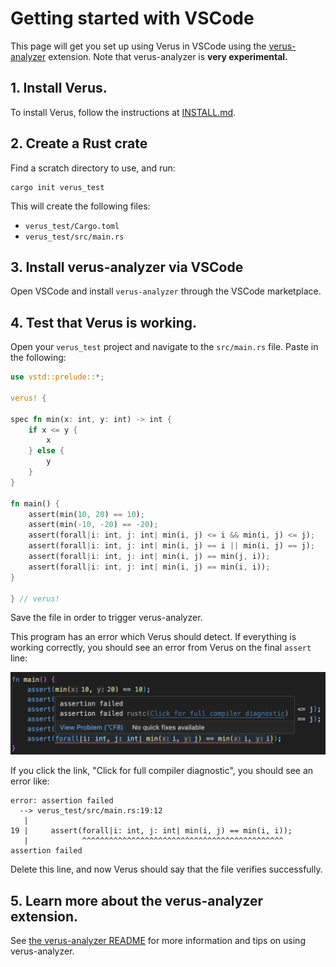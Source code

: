 # Getting started with VSCode

This page will get you set up using Verus in VSCode using the [verus-analyzer](https://github.com/verus-lang/verus-analyzer) extension. Note that verus-analyzer is **very experimental.**

## 1. Install Verus.

To install Verus, follow the instructions at [INSTALL.md](https://github.com/verus-lang/verus/blob/main/INSTALL.md).

## 2. Create a Rust crate

Find a scratch directory to use, and run:

```
cargo init verus_test
```

This will create the following files:

 * `verus_test/Cargo.toml`
 * `verus_test/src/main.rs`

## 3. Install verus-analyzer via VSCode

Open VSCode and install `verus-analyzer` through the VSCode marketplace.

## 4. Test that Verus is working.

Open your `verus_test` project and navigate to the `src/main.rs` file. Paste in the following:

```rust
use vstd::prelude::*;

verus! {

spec fn min(x: int, y: int) -> int {
    if x <= y {
        x
    } else {
        y
    }
}

fn main() {
    assert(min(10, 20) == 10);
    assert(min(-10, -20) == -20);
    assert(forall|i: int, j: int| min(i, j) <= i && min(i, j) <= j);
    assert(forall|i: int, j: int| min(i, j) == i || min(i, j) == j);
    assert(forall|i: int, j: int| min(i, j) == min(j, i));
    assert(forall|i: int, j: int| min(i, j) == min(i, i));
}

} // verus!
```

Save the file in order to trigger verus-analyzer.

This program has an error which Verus should detect.
If everything is working correctly, you should see an error from Verus on the final `assert` line:

![Screenshot of VSCode indicating an error on the file source line](graphics/verus-analyzer-error-example.png)

If you click the link, "Click for full compiler diagnostic", you should see an error like:

```
error: assertion failed
  --> verus_test/src/main.rs:19:12
   |
19 |     assert(forall|i: int, j: int| min(i, j) == min(i, i));
   |            ^^^^^^^^^^^^^^^^^^^^^^^^^^^^^^^^^^^^^^^^^^^^^ assertion failed
```

Delete this line, and now Verus should say that the file verifies successfully.

## 5. Learn more about the verus-analyzer extension.

See [the verus-analyzer README](https://github.com/verus-lang/verus-analyzer) for more information and tips on using verus-analyzer.
